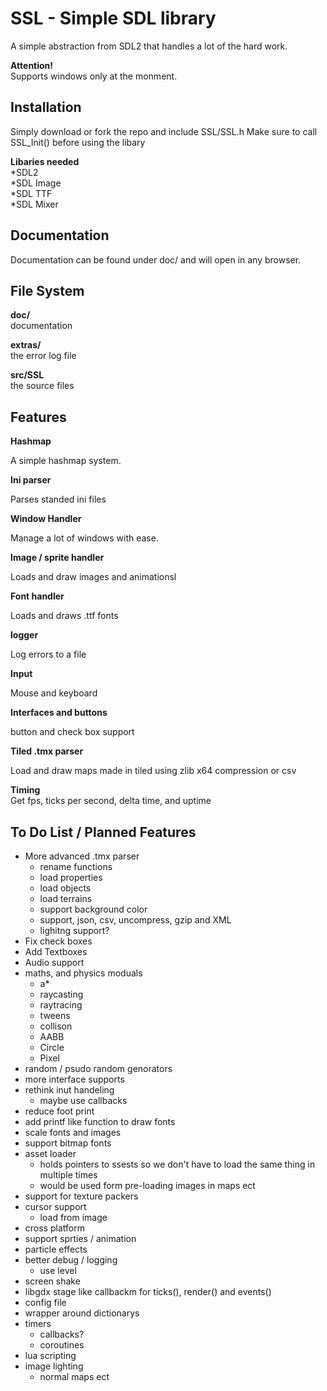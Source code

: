 SSL - Simple SDL library
=============

A simple abstraction from SDL2 that handles a lot of the hard work.

**Attention!**  
Supports windows only at the monment.
 
Installation
-----------
Simply download or fork the repo and include SSL/SSL.h
Make sure to call SSL_Init() before using the libary

**Libaries needed**  
*SDL2    
*SDL Image  
*SDL TTF    
*SDL Mixer  

Documentation
-----------
Documentation can be found under doc/ and will open in any browser.

File System
-----------

**doc/**             
documentation  

**extras/**          
the error log file

**src/SSL**            
the source files   

Features
-----------

**Hashmap**  

A simple hashmap system.

**Ini parser**  

Parses standed ini files

**Window Handler**  

Manage a lot of windows with ease.

**Image / sprite handler**  

Loads and draw images and animationsl

**Font handler**  

Loads and draws .ttf fonts

**logger**  

Log errors to a file

**Input**  

Mouse and keyboard

**Interfaces and buttons**  

button and check box support   

**Tiled .tmx parser**  

Load and draw maps made in tiled using zlib x64 compression or csv   

**Timing**   
Get fps, ticks per second, delta time,  and uptime

To Do List / Planned Features
-----------  
- More advanced .tmx parser  
  - rename functions
  - load properties
  - load objects
  - load terrains
  - support background color
  - support, json, csv, uncompress, gzip and XML
  - lighitng support?
- Fix check boxes  
- Add Textboxes
- Audio support
- maths, and physics moduals
  - a*
  - raycasting
  - raytracing
  - tweens
  - collison
   - AABB
   - Circle
   - Pixel
- random / psudo random genorators
- more interface supports
- rethink inut handeling
  - maybe use callbacks
- reduce foot print
- add printf like function to draw fonts
- scale fonts and images
- support bitmap fonts
- asset loader
  - holds pointers to ssests so we don't have to load the same thing in multiple times
  - would be used form pre-loading images in maps ect
- support for texture packers
- cursor support
  - load from image
- cross platform 
- support sprties / animation
- particle effects
- better debug / logging
  - use level
- screen shake
- libgdx stage like callbackm for ticks(), render() and events()
- config file
- wrapper around dictionarys
- timers
  - callbacks?
  - coroutines
- lua scripting 
- image lighting
  - normal maps ect 

